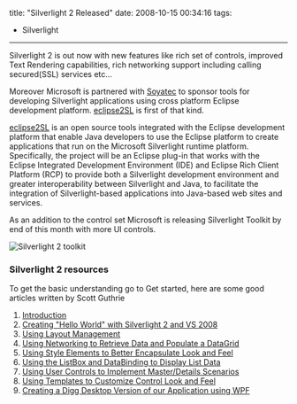 title: "Silverlight 2 Released"
date: 2008-10-15 00:34:16
tags:
- Silverlight
---

Silverlight 2 is out now with new features like rich set of controls, improved Text Rendering capabilities, rich networking support including calling secured(SSL) services etc...

Moreover Microsoft is partnered with [Soyatec](http://www.soyatec.com/) to sponsor tools for developing Silverlight applications using cross platform Eclipse development platform. [eclipse2SL][1] is first of that kind.

[eclipse2SL][1] is an open source tools integrated with the Eclipse development platform that enable Java developers to use the Eclipse platform to create applications that run on the Microsoft Silverlight runtime platform. Specifically, the project will be an Eclipse plug-in that works with the Eclipse Integrated Development Environment (IDE) and Eclipse Rich Client Platform (RCP) to provide both a Silverlight development environment and greater interoperability between Silverlight and Java, to facilitate the integration of Silverlight-based applications into Java-based web sites and services.

As an addition to the control set Microsoft is releasing Silverlight Toolkit by end of this month with more UI controls.

![Silverlight 2 toolkit](http://cdn.rajeeshcv.com/images/2008/10/controlsppct-4-thumb.jpg)


### Silverlight 2 resources

To get the basic understanding go to Get started, here are some good articles written by Scott Guthrie

1. [Introduction][2]
2. [Creating "Hello World" with Silverlight 2 and VS 2008][3]
3. [Using Layout Management][4]
4. [Using Networking to Retrieve Data and Populate a DataGrid][5]
5. [Using Style Elements to Better Encapsulate Look and Feel][6]
6. [Using the ListBox and DataBinding to Display List Data][7]
7. [Using User Controls to Implement Master/Details Scenarios][8]
8. [Using Templates to Customize Control Look and Feel][9]
9. [Creating a Digg Desktop Version of our Application using WPF][10]


[1]: http://www.eclipse4sl.org/
[2]: http://weblogs.asp.net/scottgu/pages/silverlight-tutorial-part-1-creating-quot-hello-world-quot-with-silverlight-2-and-vs-2008.aspx
[3]: http://weblogs.asp.net/scottgu/pages/silverlight-tutorial-part-1-creating-quot-hello-world-quot-with-silverlight-2-and-vs-2008.aspx
[4]: http://weblogs.asp.net/scottgu/pages/silverlight-tutorial-part-2-using-layout-management.aspx
[5]: http://weblogs.asp.net/scottgu/pages/silverlight-tutorial-part-3-using-networking-to-retrieve-data-and-populate-a-datagrid.aspx
[6]: http://weblogs.asp.net/scottgu/pages/silverlight-tutorial-part-4-using-style-elements-to-better-encapsulate-look-and-feel.aspx
[7]: http://weblogs.asp.net/scottgu/pages/silverlight-tutorial-part-5-using-the-listbox-and-databinding-to-display-list-data.aspx
[8]: http://weblogs.asp.net/scottgu/pages/silverlight-tutorial-part-6-using-user-controls-to-implement-master-detail-scenarios.aspx
[9]: http://weblogs.asp.net/scottgu/pages/silverlight-tutorial-part-7-using-control-templates-to-customize-a-control-s-look-and-feel.aspx
[10]: http://weblogs.asp.net/scottgu/pages/silverlight-tutorial-part-8-creating-a-digg-desktop-application-using-wpf.aspx
